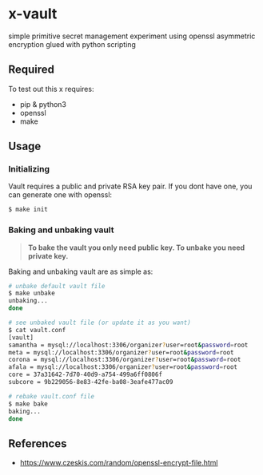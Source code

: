 # x-vault
simple primitive secret management experiment using openssl asymmetric encryption glued with python scripting

## Required
To test out this x requires:
- pip & python3
- openssl
- make

## Usage
### Initializing
Vault requires a public and private RSA key pair. If you dont have one, you can generate one with openssl:
```sh
$ make init
```

### Baking and unbaking vault
> **To bake the vault you only need public key. To unbake you need private key.**

Baking and unbaking vault are as simple as:
```sh
# unbake default vault file
$ make unbake
unbaking...
done

# see unbaked vault file (or update it as you want)
$ cat vault.conf
[vault]
samantha = mysql://localhost:3306/organizer?user=root&password=root
meta = mysql://localhost:3306/organizer?user=root&password=root
corona = mysql://localhost:3306/organizer?user=root&password=root
afala = mysql://localhost:3306/organizer?user=root&password=root
core = 37a31642-7d70-40d9-a754-499a6ff0806f
subcore = 9b229056-8e83-42fe-ba08-3eafe477ac09

# rebake vault.conf file
$ make bake
baking...
done
```


## References
- https://www.czeskis.com/random/openssl-encrypt-file.html